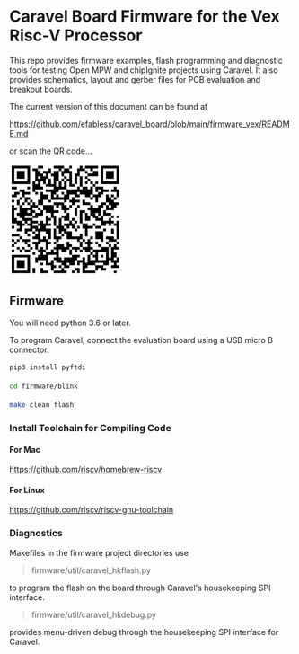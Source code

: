 # Caravel Board Firmware for the Vex Risc-V Processor

This repo provides firmware examples, flash programming and diagnostic tools for testing
Open MPW and chipIgnite projects using Caravel.  It also provides schematics, layout and gerber files for PCB evaluation and breakout boards.

The current version of this document can be found at

https://github.com/efabless/caravel_board/blob/main/firmware_vex/README.md

or scan the QR code...

<img src="_docs/qr-code.jpeg" alt="qr-code" style="width:200px;"/>

## Firmware

You will need python 3.6 or later.  

To program Caravel, connect the evaluation board using a USB micro B connector.

```bash
pip3 install pyftdi

cd firmware/blink

make clean flash
```

### Install Toolchain for Compiling Code

#### For Mac

https://github.com/riscv/homebrew-riscv

#### For Linux

https://github.com/riscv/riscv-gnu-toolchain

### Diagnostics

Makefiles in the firmware project directories use 

> firmware/util/caravel_hkflash.py 

to program the flash on the board through Caravel's housekeeping SPI interface.

> firmware/util/caravel_hkdebug.py 

provides menu-driven debug through the housekeeping SPI interface for Caravel.

